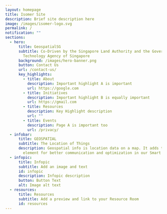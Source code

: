 ```yaml
---
layout: homepage
title: Isomer Site
description: Brief site description here
image: /images/isomer-logo.svg
permalink: /
notification: ""
sections:
  - hero:
      title: GeospatialSG
      subtitle: Co-Driven by the Singapore Land Authority and the Government
        Technology Agency of Singapore
      background: /images/hero-banner.png
      button: Contact Us
      url: /contact-us/
      key_highlights:
        - title: About
          description: Important highlight A is important
          url: https://google.com
        - title: Initiatives
          description: Important highlight B is equally important
          url: https://gmail.com
        - title: Resources
          description: Key Highlight description
          url: ""
        - title: Events
          description: Page A is important too
          url: /privacy/
  - infobar:
      title: GEOSPATIAL
      subtitle: The Location of Things
      description: Geospatial info is location data on a map. It adds the "where"
        element for better communication and optimization in our Smart Nation.
  - infopic:
      title: Infopic
      subtitle: Add an image and text
      id: infopic
      description: Infopic description
      button: Button Text
      alt: Image alt text
  - resources:
      title: Resources
      subtitle: Add a preview and link to your Resource Room
      id: resources
---
```

